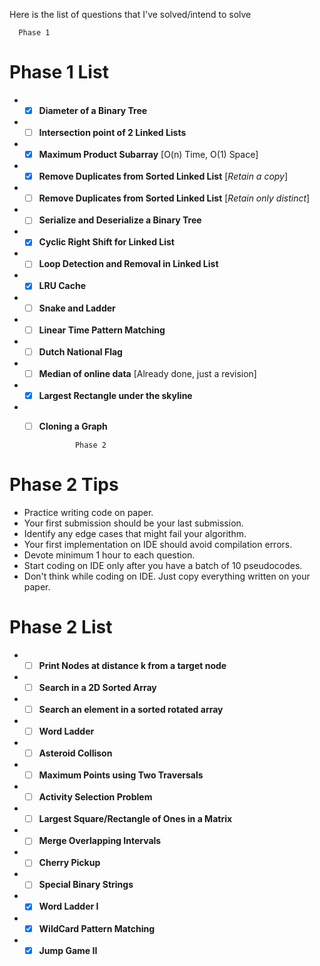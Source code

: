 Here is the list of questions that I've solved/intend to solve   

      Phase 1
 # Phase 1 List

* - [x] **Diameter of a Binary Tree**
* - [ ] **Intersection point of 2 Linked Lists**
* - [x] **Maximum Product Subarray** [O(n) Time, O(1) Space]
* - [x] **Remove Duplicates from Sorted Linked List** [_Retain a copy_]
* - [ ] **Remove Duplicates from Sorted Linked List** [_Retain only distinct_]
* - [ ] **Serialize and Deserialize a Binary Tree**
* - [x] **Cyclic Right Shift for Linked List**
* - [ ] **Loop Detection and Removal in Linked List**
* - [x] **LRU Cache**
* - [ ] **Snake and Ladder**
* - [ ] **Linear Time Pattern Matching**
* - [ ] **Dutch National Flag**
* - [ ] **Median of online data** [Already done, just a revision]
* - [x] **Largest Rectangle under the skyline**
* - [ ] **Cloning a Graph**   


                Phase 2
# Phase 2 Tips   
* Practice writing code on paper.
* Your first submission should be your last submission. 
* Identify any edge cases that might fail your algorithm.
* Your first implementation on IDE should avoid compilation errors.
* Devote minimum 1 hour to each question.
* Start coding on IDE only after you have a batch of 10 pseudocodes.
* Don't think while coding on IDE. Just copy everything written on your paper.







# Phase 2 List
* - [ ] **Print Nodes at distance k from a target node**   
* - [ ] **Search in a 2D Sorted Array**    
* - [ ] **Search an element in a sorted rotated array**
* - [ ] **Word Ladder**    
* - [ ] **Asteroid Collison**    
* - [ ] **Maximum Points using Two Traversals**    
* - [ ] **Activity Selection Problem**    
* - [ ] **Largest Square/Rectangle of Ones in a Matrix**   
* - [ ] **Merge Overlapping Intervals**
* - [ ] **Cherry Pickup**   
* - [ ] **Special Binary Strings**
* - [x] **Word Ladder I**    
* - [x] **WildCard Pattern Matching**    
* - [x] **Jump Game II**
